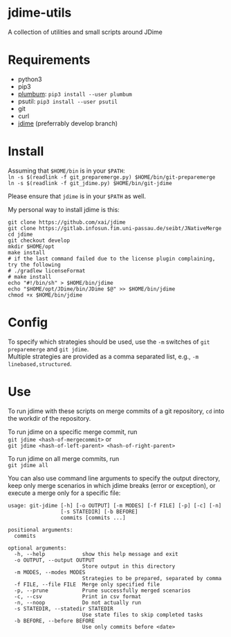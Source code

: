 # jdime-utils
A collection of utilities and small scripts around JDime

# Requirements
* python3
* pip3
* [plumbum](https://plumbum.readthedocs.io/en/latest/): `pip3 install --user plumbum`
* psutil: `pip3 install --user psutil`
* git
* curl
* [jdime](https://github.com/xai/jdime) (preferrably develop branch)

# Install
Assuming that `$HOME/bin` is in your `$PATH`:  
`ln -s $(readlink -f git_preparemerge.py) $HOME/bin/git-preparemerge`  
`ln -s $(readlink -f git_jdime.py) $HOME/bin/git-jdime`  

Please ensure that `jdime` is in your `$PATH` as well.

My personal way to install jdime is this:
```
git clone https://github.com/xai/jdime
git clone https://gitlab.infosun.fim.uni-passau.de/seibt/JNativeMerge
cd jdime
git checkout develop
mkdir $HOME/opt
make install
# if the last command failed due to the license plugin complaining, try the following
# ./gradlew licenseFormat
# make install
echo "#!/bin/sh" > $HOME/bin/jdime
echo "$HOME/opt/JDime/bin/JDime $@" >> $HOME/bin/jdime
chmod +x $HOME/bin/jdime
```

# Config
To specify which strategies should be used, use the `-m` switches of 
`git preparemerge` and `git jdime`.  
Multiple strategies are provided as a comma separated list, e.g., `-m linebased,structured`.

# Use
To run jdime with these scripts on merge commits of a git repository, 
`cd` into the workdir of the repository.

To run jdime on a specific merge commit, run  
`git jdime <hash-of-mergecommit>` or  
`git jdime <hash-of-left-parent> <hash-of-right-parent>`

To run jdime on all merge commits, run  
`git jdime all`

You can also use command line arguments to specify the output directory,
keep only merge scenarios in which jdime breaks (error or exception),
or execute a merge only for a specific file:  
```
usage: git-jdime [-h] [-o OUTPUT] [-m MODES] [-f FILE] [-p] [-c] [-n]
                 [-s STATEDIR] [-b BEFORE]
                 commits [commits ...]

positional arguments:
  commits

optional arguments:
  -h, --help            show this help message and exit
  -o OUTPUT, --output OUTPUT
                        Store output in this directory
  -m MODES, --modes MODES
                        Strategies to be prepared, separated by comma
  -f FILE, --file FILE  Merge only specified file
  -p, --prune           Prune successfully merged scenarios
  -c, --csv             Print in csv format
  -n, --noop            Do not actually run
  -s STATEDIR, --statedir STATEDIR
                        Use state files to skip completed tasks
  -b BEFORE, --before BEFORE
                        Use only commits before <date>
  ```
